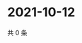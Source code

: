 # 2021-10-12

共 0 条

<!-- BEGIN WEIBO -->
<!-- 最后更新时间 Tue Oct 12 2021 21:17:58 GMT+0800 (China Standard Time) -->

<!-- END WEIBO -->
